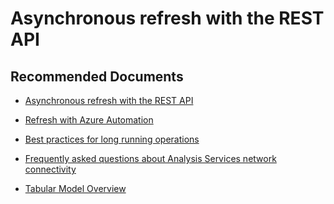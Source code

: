  <properties
    pageTitle="model refresh"
    description="model refresh"
    service="Microsoft.AnalysisServices"
    resource="Microsoft.AnalysisServices/servers"
    authors="pjfreitas"
    ms.author="pfreitas"
    displayOrder="280"
    selfHelpType="generic"
    supportTopicIds="32675701"
    productPesIds="16157"
    cloudEnvironments="public, MoonCake, fairfax, usnat, ussec"
    articleId="f9cbc4fe-d409-ddc9-59c7-b94052f05494"
    ownershipId="AzureData_AnalysisServices"
/>

# Asynchronous refresh with the REST API

## **Recommended Documents**

* [Asynchronous refresh with the REST API](https://docs.microsoft.com/azure/analysis-services/analysis-services-async-refresh)

* [Refresh with Azure Automation](https://docs.microsoft.com/azure/analysis-services/analysis-services-refresh-azure-automation)

* [Best practices for long running operations](https://docs.microsoft.com/azure/analysis-services/analysis-services-long-operations)

* [Frequently asked questions about Analysis Services network connectivity](https://docs.microsoft.com/azure/analysis-services/analysis-services-network-faq)

* [Tabular Model Overview](https://docs.microsoft.com/analysis-services/tabular-models/tabular-models-ssas?view=asallproducts-allversions)
